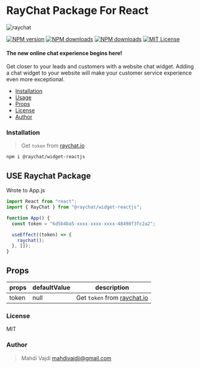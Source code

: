 # RayChat Package For React

![raychat](https://raychat.io/_next/static/media/raychat-logo-english.486d7b96.svg)

[![NPM version][npm-version-image]][npm-url] [![NPM downloads][npm-downloads-size-image]][npm-url] [![NPM downloads][npm-downloads-image]][downloads-url] [![MIT License][license-image]][license-url]

#### The new online chat experience begins here!

Get closer to your leads and customers with a website chat widget. Adding a chat widget to your website will make your customer service experience even more exceptional.

- [Installation](#installation)
- [Usage](#USE)
- [Props](#Props)
- [License](#license)
- [Author](#author)

### Installation

> Get `token` from [raychat.io](https://raychat.io/signup)

```bash
npm i @raychat/widget-reactjs
```

## USE Raychat Package

Wrote to App.js

```js
import React from "react";
import { RayChat } from "@raychat/widget-reactjs";

function App() {
  const token = "6d5b4ba5-xxxx-xxxx-xxxx-48498f3fc2a2";

  useEffect((token) => {
    raychat();
  }, []);
}
```

## Props

| props | defaultValue | description                                              |
| ----- | ------------ | -------------------------------------------------------- |
| token | null         | Get `token` from [raychat.io](https://raychat.io/signup) |

### License

MIT

### Author

> Mahdi Vajdi <mahdivajdii@gmail.com>

[license-image]: http://img.shields.io/npm/l/raychat-react.svg?style=flat
[license-url]: LICENSE
[npm-url]: https://npmjs.org/package/raychat-react
[npm-version-image]: http://img.shields.io/npm/v/raychat-react.svg?style=flat
[npm-downloads-image]: http://img.shields.io/npm/dm/raychat-react.svg?style=flat
[npm-downloads-size-image]: https://img.shields.io/bundlephobia/minzip/raychat-react.svg?style=flat
[downloads-url]: https://npmcharts.com/compare/raychat-react?minimal=true
